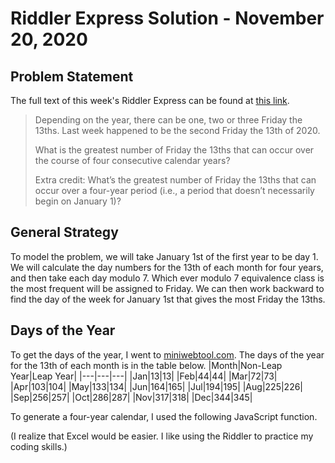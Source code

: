 # Riddler Express Solution - November 20, 2020

## Problem Statement

The full text of this week's Riddler Express can be found at [this link](https://fivethirtyeight.com/features/can-you-pass-the-cranberry-sauce/).

>Depending on the year, there can be one, two or three Friday the 13ths. Last week happened to be the second Friday the 13th of 2020.
>
>What is the greatest number of Friday the 13ths that can occur over the course of four consecutive calendar years?
>
>Extra credit: What’s the greatest number of Friday the 13ths that can occur over a four-year period (i.e., a period that doesn’t necessarily begin on January 1)?

## General Strategy

To model the problem, we will take January 1st of the first year to be day 1.
We will calculate the day numbers for the 13th of each month for four years, and then take each day modulo 7.
Which ever modulo 7 equivalence class is the most frequent will be assigned to Friday.
We can then work backward to find the day of the week for January 1st that gives the most Friday the 13ths.

## Days of the Year

To get the days of the year, I went to [miniwebtool.com](https://miniwebtool.com/day-of-year-calendar).
The days of the year for the 13th of each month is in the table below.
|Month|Non-Leap Year|Leap Year|
|---|---|---|
|Jan|13|13|
|Feb|44|44|
|Mar|72|73|
|Apr|103|104|
|May|133|134|
|Jun|164|165|
|Jul|194|195|
|Aug|225|226|
|Sep|256|257|
|Oct|286|287|
|Nov|317|318|
|Dec|344|345|

To generate a four-year calendar, I used the following JavaScript function.



(I realize that Excel would be easier. I like using the Riddler to practice my coding skills.)